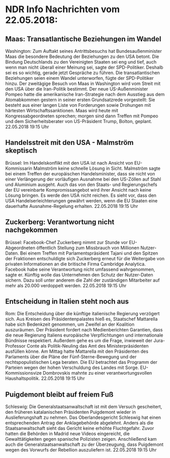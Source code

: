 # NDR Info Nachrichten vom 22.05.2018:


## Maas: Transatlantische Beziehungen im Wandel
Washington: Zum Auftakt seines Antrittsbesuchs hat Bundesaußenminister Maas die besondere Bedeutung der Beziehungen zu den USA  betont. Die Bindung Deutschlands zu den Vereinigten Staaten sei eng und tief, auch wenn man nicht überall einer Meinung sei, sagte der SPD-Politiker. Deshalb sei es so wichtig, gerade jetzt Gespräche zu führen. Die transatlantischen Beziehungen seien einem Wandel unterworfen, fügte der SPD-Politiker hinzu. Der zweitägige Besuch von Maas in Washington wird vom Streit mit den USA über die Iran-Politik bestimmt. Der neue US-Außenminister Pompeo hatte die amerikanische Iran-Strategie nach dem Ausstieg aus dem Atomabkommen gestern in seiner ersten Grundsatzrede vorgestellt: Sie besteht aus einer langen Liste von Forderungen sowie Drohungen mit härtesten Wirtschaftssanktionen. Maas wird heute mit Kongressabgeordneten sprechen; morgen sind dann Treffen mit Pompeo und dem Sicherheitsberater von US-Präsident Trump, Bolton, geplant. 22.05.2018 19:15 Uhr 

## Handelsstreit mit den USA - Malmström skeptisch
Brüssel: Im Handelskonflikt mit den USA ist nach Ansicht von EU-Kommissarin Malmström keine schnelle Lösung in Sicht. Malmström sagte bei einem Treffen der europäischen Handelsminister, dass sie nicht von einer Verlängerung der vorläufigen Ausnahme bei den US-Zöllen auf Stahl und Aluminium ausgeht. Auch das von den Staats- und Regierungschefs der EU vereinbarte Kompromissangebot wird ihrer Ansicht nach keine Lösung bringen. Es werde den USA nicht reichen. Es sieht vor, dass den USA Handelserleichterungen gewährt werden, wenn die EU Staaten eine dauerhafte Ausnahme-Regelung erhalten. 22.05.2018 19:15 Uhr 

## Zuckerberg: Verantwortung nicht nachgekommen
Brüssel: Facebook-Chef Zuckerberg nimmt zur Stunde vor EU-Abgeordneten öffentlich Stellung zum Missbrauch von Millionen Nutzer-Daten. Bei einem Treffen mit Parlamentspräsident Tajani und den Spitzen der Fraktionen entschuldigte sich Zuckerberg erneut für die Weitergabe von privaten Informationen an die britische Firma Cambridge Analytica. Facebook habe seine Verantwortung nicht umfassend wahrgenommen, sagte er. Künftig wolle das Unternehmen den Schutz der Nutzer-Daten sichern. Dazu soll unter anderem die Zahl der zuständigen Mitarbeiter auf mehr als 20.000 verdoppelt werden. 22.05.2018 19:15 Uhr 

## Entscheidung in Italien steht noch aus
Rom: Die Entscheidung über die künftige italienische Regierung verzögert sich. Aus Kreisen des Präsidentenpalastes hieß es, Staatschef Mattarella habe sich Bedenkzeit genommen, um Zweifel an der Koalition auszuräumen. Der Präsident fordert nach Medienberichten Garantien, dass die neue Regierung Italiens europäische Verpflichtungen und internationale Bündnisse respektiert. Außerdem gehe es um die Frage, inwieweit der Jura-Professor Conte als Politik-Neuling das Amt des Ministerpräsidenten ausfüllen könne. Am Mittag hatte Mattarella mit den Präsidenten des Parlaments über die Pläne der Fünf-Sterne-Bewegung und der rechtspopulistischen Lega beraten. Die EU betrachtet das Programm der Parteien wegen der hohen Verschuldung des Landes mit Sorge. EU-Kommissionsvize Dombrovskis mahnte zu einer verantwortungsvollen Haushaltspolitik. 22.05.2018 19:15 Uhr 

## Puigdemont bleibt auf freiem Fuß
Schleswig: Die Generalstaatsanwaltschaft ist mit dem Versuch gescheitert, den früheren katalanischen Präsidenten Puigdemont wieder in Auslieferungshaft zu nehmen. Das Oberlandesgericht Schleswig hat einen entsprechenden Antrag der Anklagebehörde abgelehnt. Anders als die Staatsanwaltschaft sieht das Gericht keine erhöhte Fluchtgefahr. Zuvor hatten die Behörden in Madrid neue Videos eingereicht, die Gewalttätigkeiten gegen spanische Polizisten zeigen. Anschließend kam auch die Generalstaatsanwaltschaft zu der Überzeugung, dass Puigdemont wegen des Vorwurfs der Rebellion auszuliefern ist. 22.05.2018 19:15 Uhr 
